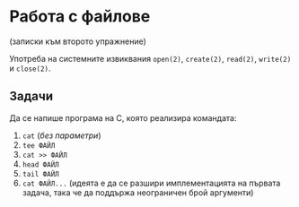 # Работа с файлове
(записки към второто упражнение)

Употреба на системните извиквания `open(2)`, `create(2)`, `read(2)`, `write(2)` и `close(2)`.

## Задачи

Да се напише програма на C, която реализира командата:

1. `cat` (*без параметри*)
2. `tee ФАЙЛ`
3. `cat >> ФАЙЛ`
4. `head ФАЙЛ`
5. `tail ФАЙЛ`
6. `cat ФАЙЛ...` (идеята е да се разшири имплементацията на първата задача, така че да поддържа неограничен брой аргументи)
